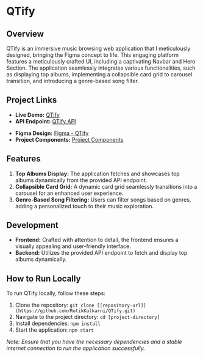 # QTify

## Overview

QTify is an immersive music browsing web application that I meticulously designed, bringing the Figma concept to life. This engaging platform features a meticulously crafted UI, including a captivating Navbar and Hero Section. The application seamlessly integrates various functionalities, such as displaying top albums, implementing a collapsible card grid to carousel transition, and introducing a genre-based song filter.

## Project Links

- **Live Demo:** [QTify](https://qtify-eta.vercel.app/)
- **API Endpoint:** [QTify API](https://qtify-backend-labs.crio.do)
<!-- **API Endpoint:** [QTify API](https://qtify-backend-labs.crio.do/albums/top) -->
- **Figma Design:** [Figma - QTify](https://www.figma.com/file/tuCV26ozM1R75Ze6ShZxKs/Qtify?node-id=0%3A1&t=GMb9Y0CUdeGCH7vD-0)
- **Project Components:** [Project Components](https://bit.ly/3JuriLZ)

## Features

1. **Top Albums Display:** The application fetches and showcases top albums dynamically from the provided API endpoint.
2. **Collapsible Card Grid:** A dynamic card grid seamlessly transitions into a carousel for an enhanced user experience.
3. **Genre-Based Song Filtering:** Users can filter songs based on genres, adding a personalized touch to their music exploration.

## Development

- **Frontend:** Crafted with attention to detail, the frontend ensures a visually appealing and user-friendly interface.
- **Backend:** Utilizes the provided API endpoint to fetch and display top albums dynamically.

## How to Run Locally

To run QTify locally, follow these steps:

1. Clone the repository: `git clone [[repository-url]](https://github.com/RutikKulkarni/QTify.git)`
2. Navigate to the project directory: `cd [project-directory]`
3. Install dependencies: `npm install`
4. Start the application: `npm start`

*Note: Ensure that you have the necessary dependencies and a stable internet connection to run the application successfully.*

